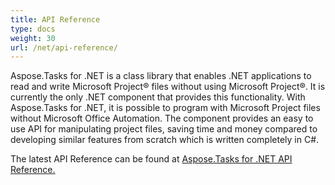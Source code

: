 ```yaml
---
title: API Reference
type: docs
weight: 30
url: /net/api-reference/
---
```


Aspose.Tasks for .NET is a class library that enables .NET applications to read and write Microsoft Project® files without using Microsoft Project®. It is currently the only .NET component that provides this functionality. With Aspose.Tasks for .NET, it is possible to program with Microsoft Project files without Microsoft Office Automation. The component provides an easy to use API for manipulating project files, saving time and money compared to developing similar features from scratch which is written completely in C#.

The latest API Reference can be found at [Aspose.Tasks for .NET API Reference.](https://apireference.aspose.com/net/tasks)

